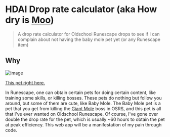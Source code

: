 # HDAI Drop rate calculator (aka How dry is [Moo](https://www.wiseoldman.net/players/moo%20shu%20pork))
>A drop rate calculator for Oldschool Runescape drops to see if I can complain about not having the baby mole pet yet (or any Runescape item)

## Why
![image](https://github.com/tuansydau/how-dry-am-i/assets/26176104/7be8a739-42f5-4766-841f-c0f690d85c56)

[This pet right here.](https://oldschool.runescape.wiki/w/Baby_mole) 

In Runescape, one can obtain certain pets for doing certain content, like training some skills, or killing bosses. These pets do nothing but follow you around, but some of them are cute, like Baby Mole. The Baby Mole pet is a pet that you get from killing the [Giant Mole](https://oldschool.runescape.wiki/w/Giant_Mole) boss in OSRS, and this pet is all that I've ever wanted on Oldschool Runescape. Of course, I've gone over double the drop rate for the pet, which is usually ~60 hours to obtain the pet at peak efficiency. This web app will be a manifestation of my pain through code.

